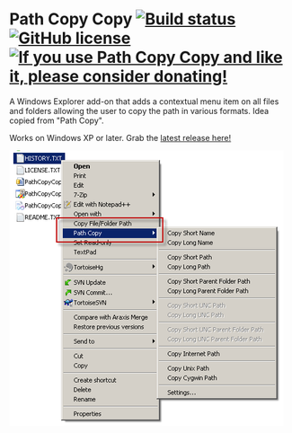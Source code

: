 # Path Copy Copy [![Build status](https://ci.appveyor.com/api/projects/status/1c8aefme6wdeqlmb?svg=true)](https://ci.appveyor.com/project/clechasseur/pathcopycopy) [![GitHub license](https://img.shields.io/badge/License-MIT-blue.svg)](LICENSE) [![If you use Path Copy Copy and like it, please consider donating!](https://www.paypalobjects.com/en_US/i/btn/btn_donateCC_LG.gif)](https://www.paypal.com/cgi-bin/webscr?cmd=_donations&business=LM5B9WNTH4KN4&lc=CA&item_name=Charles%20Lechasseur&item_number=PathCopyCopy&currency_code=CAD&bn=PP%2dDonationsBF%3abtn_donateCC_LG%2egif%3aNonHosted)

A Windows Explorer add-on that adds a contextual menu item on all files and folders allowing the user to copy the path in various formats. Idea copied from "Path Copy".

Works on Windows XP or later. Grab the [latest release here!](https://github.com/clechasseur/pathcopycopy/releases/latest)

![The Path Copy Copy contextual menu items](screenshots/PathCopyCopyContextualMenu.png)
